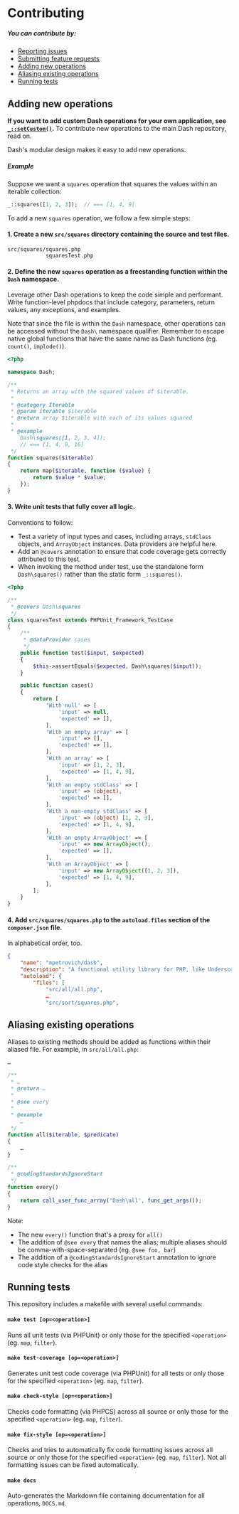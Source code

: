 Contributing
===

##### You can contribute by:
- [Reporting issues](https://github.com/mpetrovich/Dash/issues/new)
- [Submitting feature requests](https://github.com/mpetrovich/Dash/issues/new?labels=enhancement)
- [Adding new operations](#adding-new-operations)
- [Aliasing existing operations](#aliasing-existing-operations)
- [Running tests](#running-tests)


Adding new operations
---
**If you want to add custom Dash operations for your own application, see [`_::setCustom()`](https://github.com/mpetrovich/Dash#custom-operations).**
To contribute new operations to the main Dash repository, read on.

Dash's modular design makes it easy to add new operations.

##### Example
Suppose we want a `squares` operation that squares the values within an iterable collection:

```php
_::squares([1, 2, 3]);  // === [1, 4, 9]
```

To add a new `squares` operation, we follow a few simple steps:

#### 1. Create a new `src/squares` directory containing the source and test files.

```
src/squares/squares.php
            squaresTest.php
```

#### 2. Define the new `squares` operation as a freestanding function within the `Dash` namespace.

Leverage other Dash operations to keep the code simple and performant. Write function-level phpdocs that include category, parameters, return values, any exceptions, and examples.

Note that since the file is within the `Dash` namespace, other operations can be accessed without the `Dash\` namespace qualifier. Remember to escape native global functions that have the same name as Dash functions (eg. `count()`, `implode()`).

```php
<?php

namespace Dash;

/**
 * Returns an array with the squared values of $iterable.
 *
 * @category Iterable
 * @param iterable $iterable
 * @return array $iterable with each of its values squared
 *
 * @example
	Dash\squares([1, 2, 3, 4]);
	// === [1, 4, 9, 16]
 */
function squares($iterable)
{
	return map($iterable, function ($value) {
		return $value * $value;
	});
}
```

#### 3. Write unit tests that fully cover all logic.

Conventions to follow:
- Test a variety of input types and cases, including arrays, `stdClass` objects, and `ArrayObject` instances. Data providers are helpful here.
- Add an `@covers` annotation to ensure that code coverage gets correctly attributed to this test.
- When invoking the method under test, use the standalone form `Dash\squares()` rather than the static form `_::squares()`.

```php
<?php

/**
 * @covers Dash\squares
 */
class squaresTest extends PHPUnit_Framework_TestCase
{
	/**
	 * @dataProvider cases
	 */
	public function test($input, $expected)
	{
		$this->assertEquals($expected, Dash\squares($input));
	}

	public function cases()
	{
		return [
			'With null' => [
				'input' => null,
				'expected' => [],
			],
			'With an empty array' => [
				'input' => [],
				'expected' => [],
			],
			'With an array' => [
				'input' => [1, 2, 3],
				'expected' => [1, 4, 9],
			],
			'With an empty stdClass' => [
				'input' => (object),
				'expected' => [],
			],
			'With a non-empty stdClass' => [
				'input' => (object) [1, 2, 3],
				'expected' => [1, 4, 9],
			],
			'With an empty ArrayObject' => [
				'input' => new ArrayObject(),
				'expected' => [],
			],
			'With an ArrayObject' => [
				'input' => new ArrayObject([1, 2, 3]),
				'expected' => [1, 4, 9],
			],
		];
	}
}
```

#### 4. Add `src/squares/squares.php` to the `autoload.files` section of the `composer.json` file.

In alphabetical order, too.

```json
{
	"name": "mpetrovich/dash",
	"description": "A functional utility library for PHP, like Underscore and Lodash",
	"autoload": {
		"files": [
			"src/all/all.php",
			…
			"src/sort/squares.php",
```


Aliasing existing operations
---

Aliases to existing methods should be added as functions within their aliased file. For example, in `src/all/all.php`:
```php
…

/**
 * …
 * @return …
 *
 * @see every
 *
 * @example
	…
 */
function all($iterable, $predicate)
{
	…
}

/**
 * @codingStandardsIgnoreStart
 */
function every()
{
	return call_user_func_array('Dash\all', func_get_args());
}
```

Note:
- The new `every()` function that's a proxy for `all()`
- The addition of `@see every` that names the alias; multiple aliases should be comma-with-space-separated (eg. `@see foo, bar`)
- The addition of a `@codingStandardsIgnoreStart` annotation to ignore code style checks for the alias


Running tests
---
This repository includes a makefile with several useful commands:

#### `make test [op=<operation>]`
Runs all unit tests (via PHPUnit) or only those for the specified `<operation>` (eg. `map`, `filter`).

#### `make test-coverage [op=<operation>]`
Generates unit test code coverage (via PHPUnit) for all tests or only those for the specified `<operation>` (eg. `map`, `filter`).

#### `make check-style [op=<operation>]`
Checks code formatting (via PHPCS) across all source or only those for the specified `<operation>` (eg. `map`, `filter`).

#### `make fix-style [op=<operation>]`
Checks and tries to automatically fix code formatting issues across all source or only those for the specified `<operation>` (eg. `map`, `filter`). Not all formatting issues can be fixed automatically.

#### `make docs`
Auto-generates the Markdown file containing documentation for all operations, `DOCS.md`.
